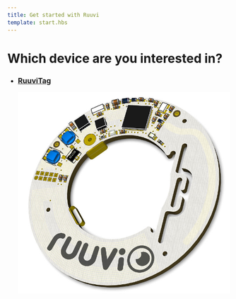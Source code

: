 ```yaml
---
title: Get started with Ruuvi
template: start.hbs
---
```


<h1 class="choose-device-header">Which device are you interested in?</h1>

<ul class="devices">
  <a href="/guide/getting-started/intro">
    <li class="device">
      <h3>RuuviTag</h3>
      <img src="assets/images/ruuvitag.jpg"/>
    </li>
  </a>
</ul>